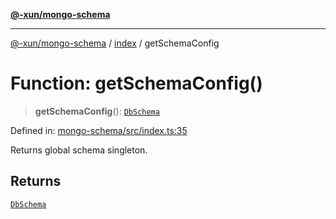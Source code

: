 [**@-xun/mongo-schema**](../../README.md)

***

[@-xun/mongo-schema](../../README.md) / [index](../README.md) / getSchemaConfig

# Function: getSchemaConfig()

> **getSchemaConfig**(): [`DbSchema`](../type-aliases/DbSchema.md)

Defined in: [mongo-schema/src/index.ts:35](https://github.com/Xunnamius/mongo-utils/blob/338b7589e5e51031f1d3bb7a988f4892cb8fc0ef/packages/mongo-schema/src/index.ts#L35)

Returns global schema singleton.

## Returns

[`DbSchema`](../type-aliases/DbSchema.md)
